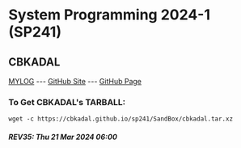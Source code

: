 ---
---
# System Programming 2024-1 (SP241)

## CBKADAL

[MYLOG](TXT/mylog.txt) --- [GitHub Site](https://github.com/cbkadal/sp241/) --- [GitHub Page](https://cbkadal.github.io/sp241/) 

### To Get CBKADAL's TARBALL:

```
wget -c https://cbkadal.github.io/sp241/SandBox/cbkadal.tar.xz

```

##### REV35: Thu 21 Mar 2024 06:00

